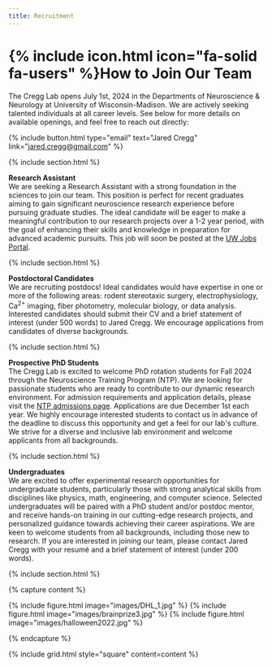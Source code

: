 ```yaml
---
title: Recruitment
---
```


# {% include icon.html icon="fa-solid fa-users" %}How to Join Our Team

The Cregg Lab opens July 1st, 2024 in the Departments of Neuroscience & Neurology at University of Wisconsin-Madison. We are actively seeking talented individuals at all career levels. See below for more details on available openings, and feel free to reach out directly: 

{%
  include button.html
  type="email"
  text="Jared Cregg"
  link="jared.cregg@gmail.com"
%}

{% include section.html %}

**Research Assistant**<br>
We are seeking a Research Assistant with a strong foundation in the sciences to join our team. This position is perfect for recent graduates aiming to gain significant neuroscience research experience before pursuing graduate studies. The ideal candidate will be eager to make a meaningful contribution to our research projects over a 1-2 year period, with the goal of enhancing their skills and knowledge in preparation for advanced academic pursuits. This job will soon be posted at the [UW Jobs Portal](https://jobs.wisc.edu/).

{% include section.html %}

**Postdoctoral Candidates**<br>
We are recruiting postdocs! Ideal candidates would have expertise in one or more of the following areas: rodent stereotaxic surgery, electrophysiology, Ca<sup>2+</sup> imaging, fiber photometry, molecular biology, or data analysis. Interested candidates should submit their CV and a brief statement of interest (under 500 words) to Jared Cregg. We encourage applications from candidates of diverse backgrounds. 

{% include section.html %}

**Prospective PhD Students**<br>
The Cregg Lab is excited to welcome PhD rotation students for Fall 2024 through the Neuroscience Training Program (NTP). We are looking for passionate students who are ready to contribute to our dynamic research environment. For admission requirements and application details, please visit the [NTP admissions page](https://ntp.neuroscience.wisc.edu/admissions/). Applications are due December 1st each year. We highly encourage interested students to contact us in advance of the deadline to discuss this opportunity and get a feel for our lab's culture. We strive for a diverse and inclusive lab environment and welcome applicants from all backgrounds.

{% include section.html %}

**Undergraduates**<br>
We are excited to offer experimental research opportunities for undergraduate students, particularly those with strong analytical skills from disciplines like physics, math, engineering, and computer science. Selected undergraduates will be paired with a PhD student and/or postdoc mentor, and receive hands-on training in our cutting-edge research projects, and personalized guidance towards achieving their career aspirations. We are keen to welcome students from all backgrounds, including those new to research. If you are interested in joining our team, please contact Jared Cregg with your resumé and a brief statement of interest (under 200 words).


{% include section.html %}

{% capture content %}

{% include figure.html image="images/DHL_1.jpg" %}
{% include figure.html image="images/brainprize3.jpg" %}
{% include figure.html image="images/halloween2022.jpg" %}

{% endcapture %}

{% include grid.html style="square" content=content %}
